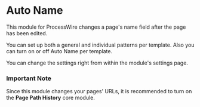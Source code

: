 # Auto Name

This module for ProcessWire changes a page's name field after the page has been edited.

You can set up both a general and individual patterns per template. Also you can turn on or off Auto Name per template.

You can change the settings right from within the module's settings page.

### Important Note

Since this module changes your pages' URLs, it is recommended to turn on the **Page Path History** core module. 